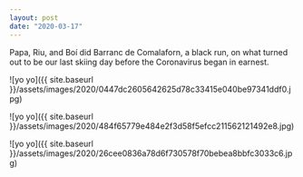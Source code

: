 ```yaml
---
layout: post
date: "2020-03-17"
---
```


Papa, Riu, and Boí did Barranc de Comalaforn, a black run, on what turned out to be our last skiing day before the Coronavirus began in earnest.

![yo yo]({{ site.baseurl }}/assets/images/2020/0447dc2605642625d78c33415e040be97341ddf0.jpg)

![yo yo]({{ site.baseurl }}/assets/images/2020/484f65779e484e2f3d58f5efcc211562121492e8.jpg)

![yo yo]({{ site.baseurl }}/assets/images/2020/26cee0836a78d6f730578f70bebea8bbfc3033c6.jpg)
